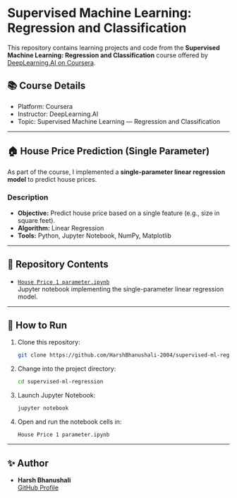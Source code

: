 # Supervised Machine Learning: Regression and Classification

This repository contains learning projects and code from the **Supervised Machine Learning: Regression and Classification** course offered by [DeepLearning.AI on Coursera](https://www.coursera.org/learn/machine-learning).

## 📚 Course Details

- Platform: Coursera
- Instructor: DeepLearning.AI
- Topic: Supervised Machine Learning — Regression and Classification

---

## 🏠 House Price Prediction (Single Parameter)

As part of the course, I implemented a **single-parameter linear regression model** to predict house prices.

### Description

- **Objective:** Predict house price based on a single feature (e.g., size in square feet).
- **Algorithm:** Linear Regression
- **Tools:** Python, Jupyter Notebook, NumPy, Matplotlib

---

## 📂 Repository Contents

- [`House Price 1 parameter.ipynb`](./House%20Price%201%20parameter.ipynb)  
  Jupyter notebook implementing the single-parameter linear regression model.

---

## 🚀 How to Run

1. Clone this repository:
    ```bash
    git clone https://github.com/HarshBhanushali-2004/supervised-ml-regression.git
    ```
2. Change into the project directory:
    ```bash
    cd supervised-ml-regression
    ```
3. Launch Jupyter Notebook:
    ```bash
    jupyter notebook
    ```
4. Open and run the notebook cells in:
    ```
    House Price 1 parameter.ipynb
    ```

---

## ✨ Author

- **Harsh Bhanushali**  
  [GitHub Profile](https://github.com/HarshBhanushali-2004)
